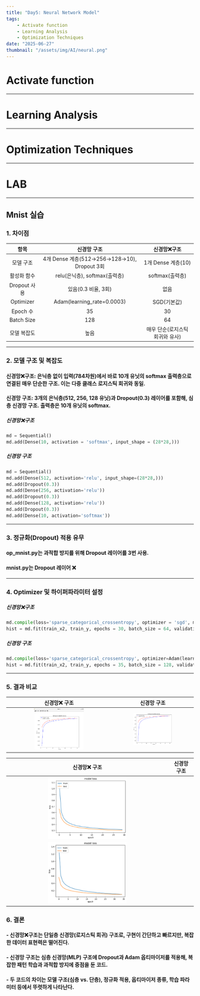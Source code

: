 ```yaml
---
title: "Day5: Neural Network Model"
tags:
    - Activate function
    - Learning Analysis
    - Optimization Techniques
date: "2025-06-27"
thumbnail: "/assets/img/AI/neural.png"
---
```


# Activate function

---

# Learning Analysis

---

# Optimization Techniques

---

# LAB

---
## Mnist 실습

### 1. 차이점<br>

| 항목 | 신경망 구조 | 신경망❌구조 |
| :--: | :--: | :--: |
| 모델 구조 | 4개 Dense 계층(512→256→128→10), Dropout 3회 | 1개 Dense 계층(10) |
| 활성화 함수 | relu(은닉층), softmax(출력층) | softmax(출력층) |
| Dropout 사용 | 있음(0.3 비율, 3회) | 없음 |
| Optimizer | Adam(learning_rate=0.0003) | SGD(기본값) |
| Epoch 수 | 35 | 30 |
| Batch Size | 128 | 64 |
| 모델 복잡도 | 높음 | 매우 단순(로지스틱 회귀와 유사) |

---
### 2. 모델 구조 및 복잡도
#### 신경망❌구조: 은닉층 없이 입력(784차원)에서 바로 10개 유닛의 softmax 출력층으로 연결된 매우 단순한 구조. 이는 다중 클래스 로지스틱 회귀와 동일.<br>
#### 신경망 구조: 3개의 은닉층(512, 256, 128 유닛)과 Dropout(0.3) 레이어를 포함해, 심층 신경망 구조. 출력층은 10개 유닛의 softmax.<br>

##### 신경망❌구조 

```py
md = Sequential()
md.add(Dense(10, activation = 'softmax', input_shape = (28*28,)))
```

##### 신경망 구조

```py
md = Sequential()
md.add(Dense(512, activation='relu', input_shape=(28*28,)))
md.add(Dropout(0.3))
md.add(Dense(256, activation='relu'))
md.add(Dropout(0.3))
md.add(Dense(128, activation='relu'))
md.add(Dropout(0.3))
md.add(Dense(10, activation='softmax'))
```

---
### 3. 정규화(Dropout) 적용 유무
#### op_mnist.py는 과적합 방지를 위해 Dropout 레이어를 3번 사용.
#### mnist.py는 Dropout 레이어 ❌

---
### 4. Optimizer 및 하이퍼파라미터 설정
##### 신경망❌구조 

```py
md.compile(loss='sparse_categorical_crossentropy', optimizer = 'sgd', metrics=['acc'])
hist = md.fit(train_x2, train_y, epochs = 30, batch_size = 64, validation_split = 0.2)
```

##### 신경망 구조

```py
md.compile(loss='sparse_categorical_crossentropy', optimizer=Adam(learning_rate=0.0003), metrics=['acc'])
hist = md.fit(train_x2, train_y, epochs = 35, batch_size = 128, validation_split = 0.2)
```

---
### 5. 결과 비교

| 신경망❌ 구조 | 신경망 구조 |
| :--: | :--: |
| <img src="/assets/img/AI/mnist_acc.png" style="width:50%; height:50%; object-fit:contain;"> | <img src="/assets/img/AI/op_mnist_acc.png" style="width:50%; height:50%; object-fit:contain;"> |

| 신경망❌ 구조 | 신경망 구조 |
| :--: | :--: |
| <img src="/assets/img/AI/mnist_loss.png" style="width:50%; height:50%; object-fit:contain;"> 
| <img src="/assets/img/AI/op_mnist_loss.png" style="width:50%; height:50%; object-fit:contain;"> |


### 6. 결론
#### - 신경망❌구조는 단일층 신경망(로지스틱 회귀) 구조로, 구현이 간단하고 빠르지만, 복잡한 데이터 표현력은 떨어진다.
#### - 신경망 구조는 심층 신경망(MLP) 구조에 Dropout과 Adam 옵티마이저를 적용해, 복잡한 패턴 학습과 과적합 방지에 중점을 둔 코드.
#### - 두 코드의 차이는 모델 구조(심층 vs. 단층), 정규화 적용, 옵티마이저 종류, 학습 파라미터 등에서 뚜렷하게 나타난다.
